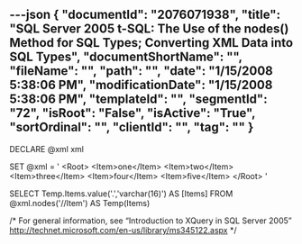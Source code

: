 ---json
{
  "documentId": "2076071938",
  "title": "SQL Server 2005 t-SQL: The Use of the nodes() Method for SQL Types; Converting XML Data into SQL Types",
  "documentShortName": "",
  "fileName": "",
  "path": "",
  "date": "1/15/2008 5:38:06 PM",
  "modificationDate": "1/15/2008 5:38:06 PM",
  "templateId": "",
  "segmentId": "72",
  "isRoot": "False",
  "isActive": "True",
  "sortOrdinal": "",
  "clientId": "",
  "tag": ""
}
---

DECLARE @xml xml

SET @xml = '
    &lt;Root&gt;
        &lt;Item&gt;one&lt;/Item&gt;
        &lt;Item&gt;two&lt;/Item&gt;
        &lt;Item&gt;three&lt;/Item&gt;
        &lt;Item&gt;four&lt;/Item&gt;
        &lt;Item&gt;five&lt;/Item&gt;
    &lt;/Root&gt;
'

SELECT
    Temp.Items.value('.','varchar(16)') AS [Items]
FROM
    @xml.nodes('//Item') AS Temp(Items)

/*
    For general information, see
    “Introduction to XQuery in SQL Server 2005”
    http://technet.microsoft.com/en-us/library/ms345122.aspx
*/
